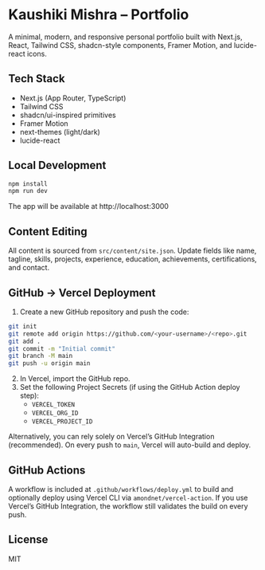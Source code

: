 # Kaushiki Mishra – Portfolio

A minimal, modern, and responsive personal portfolio built with Next.js, React, Tailwind CSS, shadcn-style components, Framer Motion, and lucide-react icons.

## Tech Stack
- Next.js (App Router, TypeScript)
- Tailwind CSS
- shadcn/ui-inspired primitives
- Framer Motion
- next-themes (light/dark)
- lucide-react

## Local Development
```bash
npm install
npm run dev
```
The app will be available at http://localhost:3000

## Content Editing
All content is sourced from `src/content/site.json`. Update fields like name, tagline, skills, projects, experience, education, achievements, certifications, and contact.

## GitHub → Vercel Deployment
1. Create a new GitHub repository and push the code:
```bash
git init
git remote add origin https://github.com/<your-username>/<repo>.git
git add .
git commit -m "Initial commit"
git branch -M main
git push -u origin main
```
2. In Vercel, import the GitHub repo.
3. Set the following Project Secrets (if using the GitHub Action deploy step):
   - `VERCEL_TOKEN`
   - `VERCEL_ORG_ID`
   - `VERCEL_PROJECT_ID`

Alternatively, you can rely solely on Vercel’s GitHub Integration (recommended). On every push to `main`, Vercel will auto-build and deploy.

## GitHub Actions
A workflow is included at `.github/workflows/deploy.yml` to build and optionally deploy using Vercel CLI via `amondnet/vercel-action`. If you use Vercel’s GitHub Integration, the workflow still validates the build on every push.

## License
MIT
